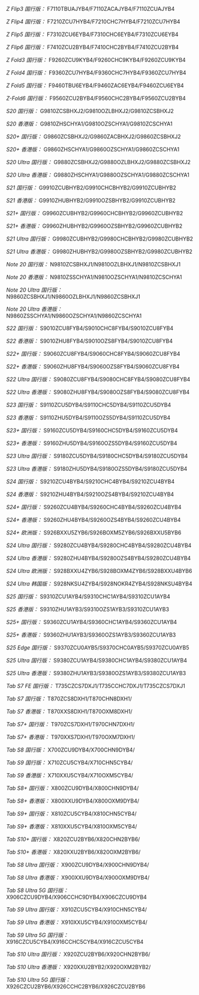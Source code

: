 *Z Flip3 国行版：*
F7110TBUAJYB4/F7110ZACAJYB4/F7110ZCUAJYB4

*Z Flip4 国行版：*
F7210ZCU7HYB4/F7210CHC7HYB4/F7210ZCU7HYB4

*Z Flip5 国行版：*
F7310ZCU6EYB4/F7310CHC6EYB4/F7310ZCU6EYB4

*Z Flip6 国行版：*
F7410ZCU2BYB4/F7410CHC2BYB4/F7410ZCU2BYB4

*Z Fold3 国行版：*
F9260ZCU9KYB4/F9260CHC9KYB4/F9260ZCU9KYB4

*Z Fold4 国行版：*
F9360ZCU7HYB4/F9360CHC7HYB4/F9360ZCU7HYB4

*Z Fold5 国行版：*
F9460TBU6EYB4/F9460ZAC6EYB4/F9460ZCU6EYB4

*Z-Fold6 国行版：*
F9560ZCU2BYB4/F9560CHC2BYB4/F9560ZCU2BYB4

*S20 国行版：*
G9810ZCSBHXJ2/G9810OZLBHXJ2/G9810ZCSBHXJ2

*S20 香港版：*
G9810ZHSCHYA1/G9810OZSCHYA1/G9810ZCSCHYA1

*S20+ 国行版：*
G9860ZCSBHXJ2/G9860ZACBHXJ2/G9860ZCSBHXJ2

*S20+ 香港版：*
G9860ZHSCHYA1/G9860OZSCHYA1/G9860ZCSCHYA1

*S20 Ultra 国行版：*
G9880ZCSBHXJ2/G9880OZLBHXJ2/G9880ZCSBHXJ2

*S20 Ultra 香港版：*
G9880ZHSCHYA1/G9880OZSCHYA1/G9880ZCSCHYA1

*S21 国行版：*
G9910ZCUBHYB2/G9910CHCBHYB2/G9910ZCUBHYB2

*S21 香港版：*
G9910ZHUBHYB2/G9910OZSBHYB2/G9910ZCUBHYB2

*S21+ 国行版：*
G9960ZCUBHYB2/G9960CHCBHYB2/G9960ZCUBHYB2

*S21+ 香港版：*
G9960ZHUBHYB2/G9960OZSBHYB2/G9960ZCUBHYB2

*S21 Ultra 国行版：*
G9980ZCUBHYB2/G9980CHCBHYB2/G9980ZCUBHYB2

*S21 Ultra 香港版：*
G9980ZHUBHYB2/G9980OZSBHYB2/G9980ZCUBHYB2

*Note 20 国行版：*
N9810ZCSBHXJ1/N9810OZLBHXJ1/N9810ZCSBHXJ1

*Note 20 香港版：*
N9810ZSSCHYA1/N9810OZSCHYA1/N9810ZCSCHYA1

*Note 20 Ultra 国行版：*
N9860ZCSBHXJ1/N9860OZLBHXJ1/N9860ZCSBHXJ1

*Note 20 Ultra 香港版：*
N9860ZSSCHYA1/N9860OZSCHYA1/N9860ZCSCHYA1

*S22 国行版：*
S9010ZCU8FYB4/S9010CHC8FYB4/S9010ZCU8FYB4

*S22 香港版：*
S9010ZHU8FYB4/S9010OZS8FYB4/S9010ZCU8FYB4

*S22+ 国行版：*
S9060ZCU8FYB4/S9060CHC8FYB4/S9060ZCU8FYB4

*S22+ 香港版：*
S9060ZHU8FYB4/S9060OZS8FYB4/S9060ZCU8FYB4

*S22 Ultra 国行版：*
S9080ZCU8FYB4/S9080CHC8FYB4/S9080ZCU8FYB4

*S22 Ultra 香港版：*
S9080ZHU8FYB4/S9080OZS8FYB4/S9080ZCU8FYB4

*S23 国行版：*
S9110ZCU5DYB4/S9110CHC5DYB4/S9110ZCU5DYB4

*S23 香港版：*
S9110ZHU5DYB4/S9110OZS5DYB4/S9110ZCU5DYB4

*S23+ 国行版：*
S9160ZCU5DYB4/S9160CHC5DYB4/S9160ZCU5DYB4

*S23+ 香港版：*
S9160ZHU5DYB4/S9160OZS5DYB4/S9160ZCU5DYB4

*S23 Ultra 国行版：*
S9180ZCU5DYB4/S9180CHC5DYB4/S9180ZCU5DYB4

*S23 Ultra 香港版：*
S9180ZHU5DYB4/S9180OZS5DYB4/S9180ZCU5DYB4

*S24 国行版：*
S9210ZCU4BYB4/S9210CHC4BYB4/S9210ZCU4BYB4

*S24 香港版：*
S9210ZHU4BYB4/S9210OZS4BYB4/S9210ZCU4BYB4

*S24+ 国行版：*
S9260ZCU4BYB4/S9260CHC4BYB4/S9260ZCU4BYB4

*S24+ 香港版：*
S9260ZHU4BYB4/S9260OZS4BYB4/S9260ZCU4BYB4

*S24+ 欧洲版：*
S926BXXU5ZYB6/S926BOXM5ZYB6/S926BXXU5BYB6

*S24 Ultra 国行版：*
S9280ZCU4BYB4/S9280CHC4BYB4/S9280ZCU4BYB4

*S24 Ultra 香港版：*
S9280ZHU4BYB4/S9280OZS4BYB4/S9280ZCU4BYB4

*S24 Ultra 欧洲版：*
S928BXXU4ZYB6/S928BOXM4ZYB6/S928BXXU4BYB6

*S24 Ultra 韩国版：*
S928NKSU4ZYB4/S928NOKR4ZYB4/S928NKSU4BYB4

*S25 国行版：*
S9310ZCU1AYB4/S9310CHC1AYB4/S9310ZCU1AYB4

*S25 香港版：*
S9310ZHU1AYB3/S9310OZS1AYB3/S9310ZCU1AYB3

*S25+ 国行版：*
S9360ZCU1AYB4/S9360CHC1AYB4/S9360ZCU1AYB4

*S25+ 香港版：*
S9360ZHU1AYB3/S9360OZS1AYB3/S9360ZCU1AYB3

*S25 Edge 国行版：*
S9370ZCU0AYB5/S9370CHC0AYB5/S9370ZCU0AYB5

*S25 Ultra 国行版：*
S9380ZCU1AYB4/S9380CHC1AYB4/S9380ZCU1AYB4

*S25 Ultra 香港版：*
S9380ZHU1AYB3/S9380OZS1AYB3/S9380ZCU1AYB3

*Tab S7 FE 国行版：*
T735CZCS7DXJ1/T735CCHC7DXJ1/T735CZCS7DXJ1

*Tab S7 国行版：*
T870ZCS8DXH1/T870CHN8DXH1/

*Tab S7 香港版：*
T870XXS8DXH1/T870OXM8DXH1/

*Tab S7+ 国行版：*
T970ZCS7DXH1/T970CHN7DXH1/

*Tab S7+ 香港版：*
T970XXS7DXH1/T970OXM7DXH1/

*Tab S8 国行版：*
X700ZCU9DYB4/X700CHN9DYB4/

*Tab S9  国行版：*
X710ZCU5CYB4/X710CHN5CYB4/

*Tab S9  香港版：*
X710XXU5CYB4/X710OXM5CYB4/

*Tab S8+ 国行版：*
X800ZCU9DYB4/X800CHN9DYB4/

*Tab S8+ 香港版：*
X800XXU9DYB4/X800OXM9DYB4/

*Tab S9+ 国行版：*
X810ZCU5CYB4/X810CHN5CYB4/

*Tab S9+ 香港版：*
X810XXU5CYB4/X810OXM5CYB4/

*Tab S10+ 国行版：*
X820ZCU2BYB6/X820CHN2BYB6/

*Tab S10+ 香港版：*
X820XXU2BYB6/X820OXM2BYB6/

*Tab S8 Ultra 国行版：*
X900ZCU9DYB4/X900CHN9DYB4/

*Tab S8 Ultra 香港版：*
X900XXU9DYB4/X900OXM9DYB4/

*Tab S8 Ultra 5G 国行版：*
X906CZCU9DYB4/X906CCHC9DYB4/X906CZCU9DYB4

*Tab S9 Ultra 国行版：*
X910ZCU5CYB4/X910CHN5CYB4/

*Tab S9 Ultra 香港版：*
X910XXU5CYB4/X910OXM5CYB4/

*Tab S9 Ultra 5G 国行版：*
X916CZCU5CYB4/X916CCHC5CYB4/X916CZCU5CYB4

*Tab S10 Ultra 国行版：*
X920ZCU2BYB6/X920CHN2BYB6/

*Tab S10 Ultra 香港版：*
X920XXU2BYB2/X920OXM2BYB2/

*Tab S10 Ultra 5G 国行版：*
X926CZCU2BYB6/X926CCHC2BYB6/X926CZCU2BYB6

